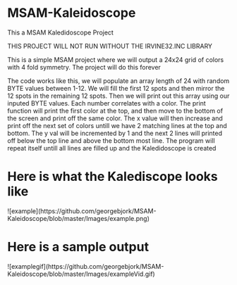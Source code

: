 # MSAM-Kaleidoscope

This a MSAM Kaledidoscope Project 

THIS PROJECT WILL NOT RUN WITHOUT THE IRVINE32.INC LIBRARY 

This is a simple MSAM project where we will output a 24x24 grid of colors with 4 fold symmetry. The project will do this forever

The code works like this, we will populate an array length of 24 with random BYTE values between 1-12. We will fill the first 12 spots and then mirror the 12 spots 
in the remaining 12 spots. Then we will print out this array using our inputed BYTE values. Each number correlates with a color. The print function will print the first
color at the top, and then move to the bottom of the screen and print off the same color. The x value will then increase and print off the next set of colors untill we 
have 2 matching lines at the top and bottom. The y val will be incremented by 1 and the next 2 lines will printed off below the top line and above the bottom most line. 
The program will repeat itself untill all lines are filled up and the Kaledidoscope is created


<h1>Here is what the Kalediscope looks like </h1>
![example](https://github.com/georgebjork/MSAM-Kaleidoscope/blob/master/Images/example.png)

<h1>Here is a sample output</h1>
![examplegif](https://github.com/georgebjork/MSAM-Kaleidoscope/blob/master/Images/exampleVid.gif)
